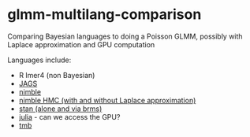 # glmm-multilang-comparison

Comparing Bayesian languages to doing a Poisson GLMM, possibly with Laplace approximation and GPU computation

Languages include:

-   R lmer4 (non Bayesian)
-   [JAGS](https://mcmc-jags.sourceforge.io/)
-   [nimble](https://r-nimble.org/)
-   [nimble HMC (with and without Laplace approximation)](https://r-nimble.org/ad-beta)
-   [stan (alone and via brms)](https://mc-stan.org/)
-   [julia](https://juliastats.org/MixedModels.jl/dev/) - can we access the GPU?
-   [tmb](https://kaskr.github.io/adcomp/)
